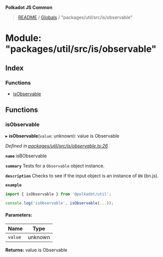 **Polkadot JS Common**

> [README](../README.md) / [Globals](../globals.md) / "packages/util/src/is/observable"

# Module: "packages/util/src/is/observable"

## Index

### Functions

* [isObservable](_packages_util_src_is_observable_.md#isobservable)

## Functions

### isObservable

▸ **isObservable**(`value`: unknown): value is Observable

*Defined in [packages/util/src/is/observable.ts:26](https://github.com/polkadot-js/common/blob/ce964d2f/packages/util/src/is/observable.ts#L26)*

**`name`** isBObservable

**`summary`** Tests for a `Observable` object instance.

**`description`** 
Checks to see if the input object is an instance of `BN` (bn.js).

**`example`** 
<BR>

```javascript
import { isObservable } from '@polkadot/util';

console.log('isObservable', isObservable(...));
```

#### Parameters:

Name | Type |
------ | ------ |
`value` | unknown |

**Returns:** value is Observable
